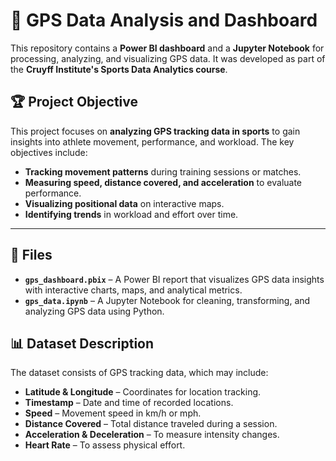 # 📍 GPS Data Analysis and Dashboard  

This repository contains a **Power BI dashboard** and a **Jupyter Notebook** for processing, analyzing, and visualizing GPS data. It was developed as part of the **Cruyff Institute's Sports Data Analytics course**.  

## 🏆 Project Objective  

This project focuses on **analyzing GPS tracking data in sports** to gain insights into athlete movement, performance, and workload. The key objectives include:  

- **Tracking movement patterns** during training sessions or matches.  
- **Measuring speed, distance covered, and acceleration** to evaluate performance.  
- **Visualizing positional data** on interactive maps.  
- **Identifying trends** in workload and effort over time.  

---

## 📂 Files  

- **`gps_dashboard.pbix`** – A Power BI report that visualizes GPS data insights with interactive charts, maps, and analytical metrics.  
- **`gps_data.ipynb`** – A Jupyter Notebook for cleaning, transforming, and analyzing GPS data using Python.  

## 📊 Dataset Description  

The dataset consists of GPS tracking data, which may include:  
- **Latitude & Longitude** – Coordinates for location tracking.  
- **Timestamp** – Date and time of recorded locations.  
- **Speed** – Movement speed in km/h or mph.  
- **Distance Covered** – Total distance traveled during a session.  
- **Acceleration & Deceleration** – To measure intensity changes.  
- **Heart Rate** – To assess physical effort. 
